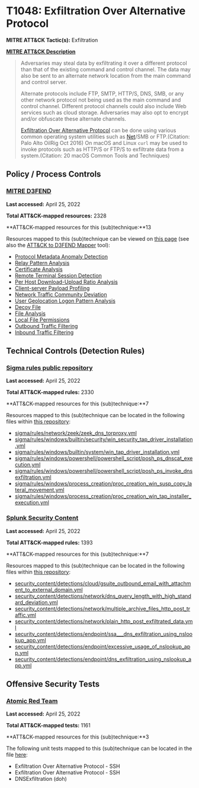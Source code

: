 # T1048: Exfiltration Over Alternative Protocol
**MITRE ATT&CK Tactic(s):** Exfiltration

**[MITRE ATT&CK Description](https://attack.mitre.org/techniques/T1048)**
<blockquote>Adversaries may steal data by exfiltrating it over a different protocol than that of the existing command and control channel. The data may also be sent to an alternate network location from the main command and control server.  

Alternate protocols include FTP, SMTP, HTTP/S, DNS, SMB, or any other network protocol not being used as the main command and control channel. Different protocol channels could also include Web services such as cloud storage. Adversaries may also opt to encrypt and/or obfuscate these alternate channels. 

[Exfiltration Over Alternative Protocol](https://attack.mitre.org/techniques/T1048) can be done using various common operating system utilities such as [Net](https://attack.mitre.org/software/S0039)/SMB or FTP.(Citation: Palo Alto OilRig Oct 2016) On macOS and Linux <code>curl</code> may be used to invoke protocols such as HTTP/S or FTP/S to exfiltrate data from a system.(Citation: 20 macOS Common Tools and Techniques) </blockquote>
## Policy / Process Controls
### [MITRE D3FEND](https://d3fend.mitre.org/)
**Last accessed:** April 25, 2022

**Total ATT&CK-mapped resources:** 2328

**ATT&CK-mapped resources for this (sub)technique:**13

Resources mapped to this (sub)technique can be viewed on [this page](https://d3fend.mitre.org/) (see also the [ATT&CK to D3FEND Mapper](https://d3fend.mitre.org/tools/attack-mapper) tool):

* [Protocol Metadata Anomaly Detection](https://d3fend.mitre.org/techniques/d3f:ProtocolMetadataAnomalyDetection)
* [Relay Pattern Analysis](https://d3fend.mitre.org/techniques/d3f:RelayPatternAnalysis)
* [Certificate Analysis](https://d3fend.mitre.org/techniques/d3f:CertificateAnalysis)
* [Remote Terminal Session Detection](https://d3fend.mitre.org/techniques/d3f:RemoteTerminalSessionDetection)
* [Per Host Download-Upload Ratio Analysis](https://d3fend.mitre.org/techniques/d3f:PerHostDownload-UploadRatioAnalysis)
* [Client-server Payload Profiling](https://d3fend.mitre.org/techniques/d3f:Client-serverPayloadProfiling)
* [Network Traffic Community Deviation](https://d3fend.mitre.org/techniques/d3f:NetworkTrafficCommunityDeviation)
* [User Geolocation Logon Pattern Analysis](https://d3fend.mitre.org/techniques/d3f:UserGeolocationLogonPatternAnalysis)
* [Decoy File](https://d3fend.mitre.org/techniques/d3f:DecoyFile)
* [File Analysis](https://d3fend.mitre.org/techniques/d3f:FileAnalysis)
* [Local File Permissions](https://d3fend.mitre.org/techniques/d3f:LocalFilePermissions)
* [Outbound Traffic Filtering](https://d3fend.mitre.org/techniques/d3f:OutboundTrafficFiltering)
* [Inbound Traffic Filtering](https://d3fend.mitre.org/techniques/d3f:InboundTrafficFiltering)

## Technical Controls (Detection Rules)
### [Sigma rules public repository](https://github.com/SigmaHQ/sigma)
**Last accessed:** April 25, 2022

**Total ATT&CK-mapped rules:** 2330

**ATT&CK-mapped resources for this (sub)technique:**7

Resources mapped to this (sub)technique can be located in the following files within [this repository](https://github.com/SigmaHQ/sigma/tree/master/rules):

* [sigma/rules/network/zeek/zeek_dns_torproxy.yml](https://github.com/SigmaHQ/sigma/blob/master/rules/network/zeek/zeek_dns_torproxy.yml)
* [sigma/rules/windows/builtin/security/win_security_tap_driver_installation.yml](https://github.com/SigmaHQ/sigma/blob/master/rules/windows/builtin/security/win_security_tap_driver_installation.yml)
* [sigma/rules/windows/builtin/system/win_tap_driver_installation.yml](https://github.com/SigmaHQ/sigma/blob/master/rules/windows/builtin/system/win_tap_driver_installation.yml)
* [sigma/rules/windows/powershell/powershell_script/posh_ps_dnscat_execution.yml](https://github.com/SigmaHQ/sigma/blob/master/rules/windows/powershell/powershell_script/posh_ps_dnscat_execution.yml)
* [sigma/rules/windows/powershell/powershell_script/posh_ps_invoke_dnsexfiltration.yml](https://github.com/SigmaHQ/sigma/blob/master/rules/windows/powershell/powershell_script/posh_ps_invoke_dnsexfiltration.yml)
* [sigma/rules/windows/process_creation/proc_creation_win_susp_copy_lateral_movement.yml](https://github.com/SigmaHQ/sigma/blob/master/rules/windows/process_creation/proc_creation_win_susp_copy_lateral_movement.yml)
* [sigma/rules/windows/process_creation/proc_creation_win_tap_installer_execution.yml](https://github.com/SigmaHQ/sigma/blob/master/rules/windows/process_creation/proc_creation_win_tap_installer_execution.yml)

### [Splunk Security Content](https://github.com/splunk/security_content)
**Last accessed:** April 25, 2022

**Total ATT&CK-mapped rules:** 1393

**ATT&CK-mapped resources for this (sub)technique:**7

Resources mapped to this (sub)technique can be located in the following files within [this repository](https://github.com/splunk/security_content/tree/develop/detections):

* [security_content/detections/cloud/gsuite_outbound_email_with_attachment_to_external_domain.yml](https://github.com/splunk/security_content/blob/develop/detections/cloud/gsuite_outbound_email_with_attachment_to_external_domain.yml)
* [security_content/detections/network/dns_query_length_with_high_standard_deviation.yml](https://github.com/splunk/security_content/blob/develop/detections/network/dns_query_length_with_high_standard_deviation.yml)
* [security_content/detections/network/multiple_archive_files_http_post_traffic.yml](https://github.com/splunk/security_content/blob/develop/detections/network/multiple_archive_files_http_post_traffic.yml)
* [security_content/detections/network/plain_http_post_exfiltrated_data.yml](https://github.com/splunk/security_content/blob/develop/detections/network/plain_http_post_exfiltrated_data.yml)
* [security_content/detections/endpoint/ssa___dns_exfiltration_using_nslookup_app.yml](https://github.com/splunk/security_content/blob/develop/detections/endpoint/ssa___dns_exfiltration_using_nslookup_app.yml)
* [security_content/detections/endpoint/excessive_usage_of_nslookup_app.yml](https://github.com/splunk/security_content/blob/develop/detections/endpoint/excessive_usage_of_nslookup_app.yml)
* [security_content/detections/endpoint/dns_exfiltration_using_nslookup_app.yml](https://github.com/splunk/security_content/blob/develop/detections/endpoint/dns_exfiltration_using_nslookup_app.yml)


## Offensive Security Tests
### [Atomic Red Team](https://github.com/redcanaryco/atomic-red-team)
**Last accessed:** April 25, 2022

**Total ATT&CK-mapped tests:** 1161

**ATT&CK-mapped resources for this (sub)technique:**3

The following unit tests mapped to this (sub)technique can be located in the file [here](https://github.com/redcanaryco/atomic-red-team/tree/master/atomics/T1048/T1048.yaml):

* Exfiltration Over Alternative Protocol - SSH
* Exfiltration Over Alternative Protocol - SSH
* DNSExfiltration (doh)

